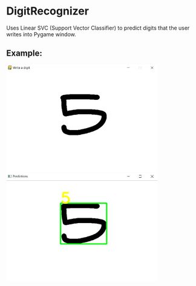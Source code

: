 # DigitRecognizer
Uses Linear SVC (Support Vector Classifier) to predict digits that the user writes into Pygame window.
## Example:
<img src="test-image.JPG" width="400px"><img src="guess.JPG" width="400px">
